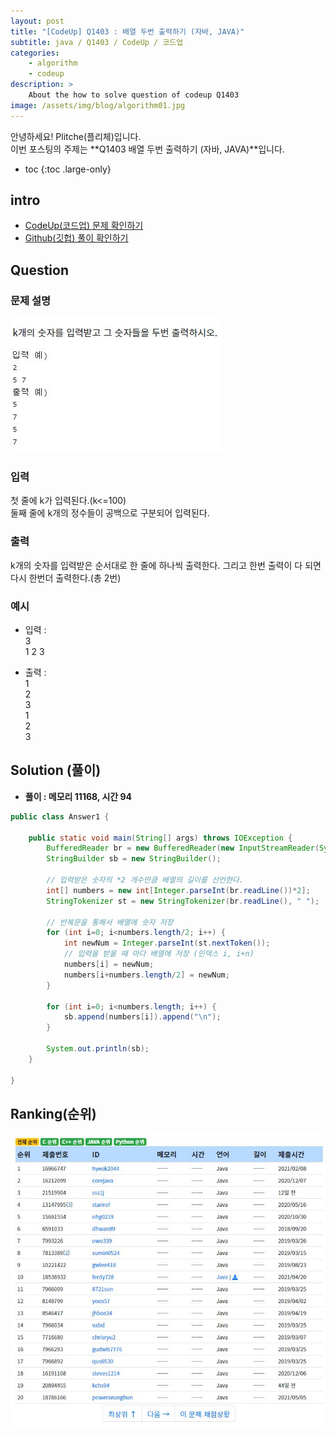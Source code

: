 ```yaml
---
layout: post
title: "[CodeUp] Q1403 : 배열 두번 출력하기 (자바, JAVA)"
subtitle: java / Q1403 / CodeUp / 코드업
categories:
    - algorithm
    - codeup
description: >
    About the how to solve question of codeup Q1403
image: /assets/img/blog/algorithm01.jpg
---
```


안녕하세요! Plitche(플리체)입니다.  
이번 포스팅의 주제는 **Q1403 배열 두번 출력하기 (자바, JAVA)**입니다.

* toc
{:toc .large-only}

## intro
* [CodeUp(코드업) 문제 확인하기](https://codeup.kr/problem.php?id=1403)  
* [Github(깃헙) 풀이 확인하기](https://github.com/plitche/CodeUp_Solution/tree/master/Q1301~Q1400/Q1403)  

## Question
### 문제 설명
![](/assets/post/codeup/Q1400~Q1499/20211003_04/01.JPG)  

### 입력
첫 줄에 k가 입력된다.(k<=100)  
둘째 줄에 k개의 정수들이 공백으로 구분되어 입력된다.  

### 출력
k개의 숫자를 입력받은 순서대로 한 줄에 하나씩 출력한다. 그리고 한번 출력이 다 되면 다시 한번더 출력한다.(총 2번)  

### 예시
* 입력 :   
3  
1 2 3  

* 출력 :   
1  
2  
3  
1  
2  
3  

## Solution (풀이)
* **풀이 : 메모리 11168, 시간 94**  

```java
public class Answer1 {
	 
    public static void main(String[] args) throws IOException {
    	BufferedReader br = new BufferedReader(new InputStreamReader(System.in)); 
        StringBuilder sb = new StringBuilder();

        // 입력받은 숫자의 *2 개수만큼 배열의 길이를 선언한다.
        int[] numbers = new int[Integer.parseInt(br.readLine())*2];
        StringTokenizer st = new StringTokenizer(br.readLine(), " ");
        
        // 반복문을 통해서 배열에 숫자 저장
        for (int i=0; i<numbers.length/2; i++) {
        	int newNum = Integer.parseInt(st.nextToken());
        	// 입력을 받을 때 마다 배열에 저장 (인덱스 i, i+n)
        	numbers[i] = newNum;
        	numbers[i+numbers.length/2] = newNum;
        }
        
        for (int i=0; i<numbers.length; i++) {
        	sb.append(numbers[i]).append("\n");
        }
        
        System.out.println(sb);
    }
	
}
```  

## Ranking(순위)
![](/assets/post/codeup/Q1400~Q1499/20211003_04/03.JPG)  